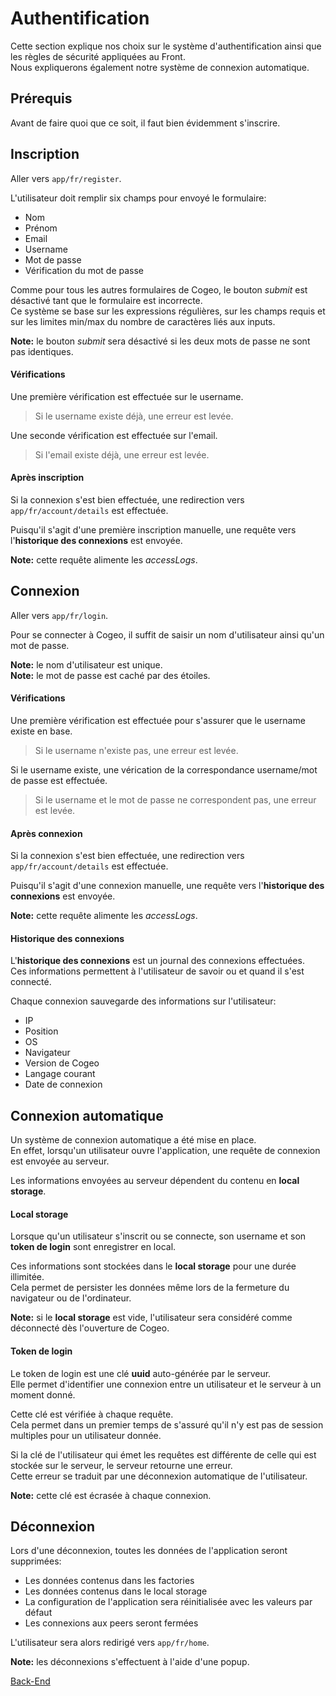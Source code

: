 # Authentification

Cette section explique nos choix sur le système d'authentification ainsi que les règles de sécurité appliquées au Front.  
Nous expliquerons également notre système de connexion automatique.

## Prérequis

Avant de faire quoi que ce soit, il faut bien évidemment s'inscrire.

## Inscription

Aller vers `app/fr/register`.

L'utilisateur doit remplir six champs pour envoyé le formulaire:

- Nom
- Prénom
- Email
- Username
- Mot de passe
- Vérification du mot de passe

Comme pour tous les autres formulaires de Cogeo, le bouton *submit* est désactivé tant que le formulaire est incorrecte.  
Ce système se base sur les expressions régulières, sur les champs requis et sur les limites min/max du nombre de caractères liés aux inputs.

**Note:** le bouton *submit* sera désactivé si les deux mots de passe ne sont pas identiques.

#### Vérifications

Une première vérification est effectuée sur le username.  
> Si le username existe déjà, une erreur est levée.

Une seconde vérification est effectuée sur l'email.  
> Si l'email existe déjà, une erreur est levée.

#### Après inscription

Si la connexion s'est bien effectuée, une redirection vers `app/fr/account/details` est effectuée.

Puisqu'il s'agit d'une première inscription manuelle, une requête vers l'**historique des connexions** est envoyée.  

**Note:** cette requête alimente les *accessLogs*.  

## Connexion

Aller vers `app/fr/login`.

Pour se connecter à Cogeo, il suffit de saisir un nom d'utilisateur ainsi qu'un mot de passe.  

**Note:** le nom d'utilisateur est unique.  
**Note:** le mot de passe est caché par des étoiles.

#### Vérifications

Une première vérification est effectuée pour s'assurer que le username existe en base.  
> Si le username n'existe pas, une erreur est levée.

Si le username existe, une vérication de la correspondance username/mot de passe est effectuée.
> Si le username et le mot de passe ne correspondent pas, une erreur est levée.

#### Après connexion

Si la connexion s'est bien effectuée, une redirection vers `app/fr/account/details` est effectuée.

Puisqu'il s'agit d'une connexion manuelle, une requête vers l'**historique des connexions** est envoyée.  

**Note:** cette requête alimente les *accessLogs*.  

#### Historique des connexions

L'**historique des connexions** est un journal des connexions effectuées.  
Ces informations permettent à l'utilisateur de savoir ou et quand il s'est connecté.

Chaque connexion sauvegarde des informations sur l'utilisateur:

- IP
- Position
- OS
- Navigateur
- Version de Cogeo
- Langage courant
- Date de connexion

## Connexion automatique

Un système de connexion automatique a été mise en place.  
En effet, lorsqu'un utilisateur ouvre l'application, une requête de connexion est envoyée au serveur.

Les informations envoyées au serveur dépendent du contenu en **local storage**.

#### Local storage

Lorsque qu'un utilisateur s'inscrit ou se connecte, son username et son **token de login** sont enregistrer en local.

Ces informations sont stockées dans le **local storage** pour une durée illimitée.  
Cela permet de persister les données même lors de la fermeture du navigateur ou de l'ordinateur.

**Note:** si le **local storage** est vide, l'utilisateur sera considéré comme déconnecté dès l'ouverture de Cogeo.

#### Token de login

Le token de login est une clé **uuid** auto-générée par le serveur.  
Elle permet d'identifier une connexion entre un utilisateur et le serveur à un moment donné.

Cette clé est vérifiée à chaque requête.  
Cela permet dans un premier temps de s'assuré qu'il n'y est pas de session multiples pour un utilisateur donnée.   

Si la clé de l'utilisateur qui émet les requêtes est différente de celle qui est stockée sur le serveur, le serveur retourne une erreur.  
Cette erreur se traduit par une déconnexion automatique de l'utilisateur.

**Note:** cette clé est écrasée à chaque connexion.

## Déconnexion

Lors d'une déconnexion, toutes les données de l'application seront supprimées:

- Les données contenus dans les factories
- Les données contenus dans le local storage
- La configuration de l'application sera réinitialisée avec les valeurs par défaut
- Les connexions aux peers seront fermées

L'utilisateur sera alors redirigé vers `app/fr/home`.

**Note:** les déconnexions s'effectuent à l'aide d'une popup.  

<a href="site.backEndUrl" class="btn">Back-End</a>

